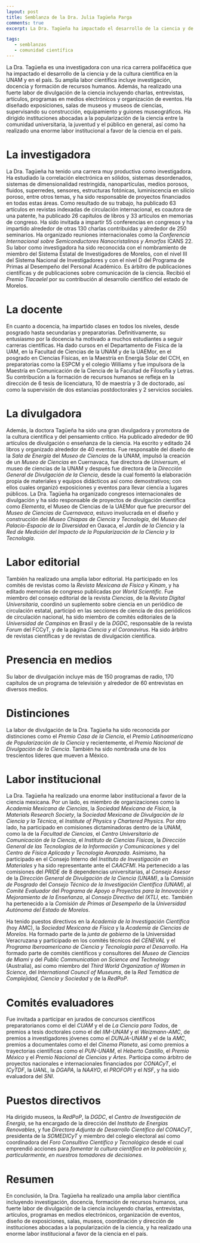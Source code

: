 ```yaml
---
layout: post
title: Semblanza de la Dra. Julia Tagüeña Parga
comments: true
excerpt: La Dra. Tagüeña ha impactado el desarrollo de la ciencia y de la cultura científica en la UNAM y en el país.

tags:
   - semblanzas
   - comunidad científica
---
```


La Dra. Tagüeña es una investigadora con una rica carrera polifacética
que ha impactado el desarrollo de la ciencia y de la cultura científica
en la UNAM y en el país. Su amplia labor científica incluye
investigación, docencia y formación de recursos humanos. Además, ha
realizado una fuerte labor de divulgación de la ciencia incluyendo
charlas, entrevistas, artículos, programas en medios electrónicos y
organización de eventos. Ha diseñado exposiciones, salas de museos y
museos de ciencias, supervisando su construcción, equipamiento y guiones
museográficos. Ha dirigido instituciones abocadas a la popularización de
la ciencia entre la comunidad universitaria, la juventud y el público en
general, así como ha realizado una enorme labor institucional a favor de
la ciencia en el país.


# La investigadora

La Dra. Tagüeña ha tenido una carrera muy productiva como investigadora.
Ha estudiado la correlación electrónica en sólidos, sistemas
desordenados, sistemas de dimensionalidad restringida, nanopartículas,
medios porosos, fluidos, superredes, sensores, estructuras fotónicas,
luminiscencia en silicio poroso, entre otros temas, y ha sido
responsable de proyectos financiados en todas estas áreas. Como
resultado de su trabajo, ha publicado 63 artículos en revistas indexadas
de circulación internacional, es coautora de una patente, ha publicado
26 capítulos de libros y 33 artículos en memorias de congreso. Ha sido
invitada a impartir 55 conferencias en congresos y ha impartido
alrededor de otras 130 charlas contribuidas y alrededor de 250
seminarios. Ha organizado reuniones internacionales como la *Conferencia
Internacional sobre Semiconductores Nanocristalinos y Amorfos* ICANS 22.
Su labor como investigadora ha sido reconocida con el nombramiento de
miembro del Sistema Estatal de Investigadores de Morelos, con el nivel
III del Sistema Nacional de Investigadores y con el nivel D del Programa
de Primas al Desempeño del Personal Académico. Es árbitro de
publicaciones científicas y de publicaciones sobre comunicación de la
ciencia. Recibió el *Premio Tlacaelel* por su contribución al desarrollo
científico del estado de Morelos.


# La docente

En cuanto a docencia, ha impartido clases en todos los niveles, desde
posgrado hasta secundarias y preparatorias. Definitivamente, su
entusiasmo por la docencia ha motivado a muchos estudiantes a seguir
carreras científicas. Ha dado cursos en el Departamento de Física de la
UAM, en la Facultad de Ciencias de la UNAM y de la UAEMor, en el
posgrado en Ciencias Físicas, en la Maestría en Energía Solar del CCH,
en preparatorias como la ESPCM y el colegio Williams y fue impulsora de
la Maestría en Comunicación de la Ciencia de la Facultad de Filosofía y
Letras. Su contribución a la formación de recursos humanos se refleja en
la dirección de 6 tesis de licenciatura, 10 de maestría y 3 de
doctorado, así como la supervisión de dos estancias postdoctorales y 2
servicios sociales.


# La divulgadora

Además, la doctora Tagüeña ha sido una gran divulgadora y promotora de
la cultura científica y del pensamiento crítico. Ha publicado alrededor
de 90 artículos de divulgación o enseñanza de la ciencia. Ha escrito y
editado 24 libros y organizado alrededor de 40 eventos. Fue responsable
del diseño de la *Sala de Energía* del *Museo de Ciencias* de la UNAM,
impulsó la creación de un *Museo de Ciencias* en Cuernavaca, fue directora
de *Universum*, el museo de ciencias de la UNAM y después fue directora de
la *Dirección General de Divulgación de la Ciencia*, desde la cual fomentó
la elaboración propia de materiales y equipos didácticos así como
demostrativos; con ellos cuales organizó exposiciones y eventos para
llevar ciencia a lugares públicos. La Dra. Tagüeña ha organizado
congresos internacionales de divulgación y ha sido responsable de
proyectos de divulgación científica como *Elementa*, el Museo
de Ciencias de la UAEMor que fue precursor del *Museo de Ciencias de
Cuernavaca*, estuvo involucrada en el diseño y construcción del *Museo
Chiapas de Ciencia y Tecnología*, del *Museo del Palacio-Espacio de la
Diversidad* en Oaxaca, el *Jardín de la Ciencia* y la *Red de Medición del
Impacto de la Popularización de la Ciencia y la Tecnología*.


# Labor editorial

También ha realizado una amplia labor editorial. Ha participado en los
comités de revistas como la *Revista Mexicana de Física* y *Kinam*, y ha
editado memorias de congreso publicadas por *World Scientific*. Fue
miembro del consejo editorial de la revista *Ciencias*, de la *Revista
Digital Universitaria*, coordinó un suplemento sobre ciencia en un
periódico de circulación estatal, participó en las secciones de ciencia
de dos periódicos de circulación nacional, ha sido miembro de comités
editoriales de la *Universidad de Campinas* en Brasil y de la *DGDC*,
responsable de la revista *Forum* del FCCyT, y de la página *Ciencia y el
Coronavirus*. Ha sido árbitro de revistas científicas y de revistas de
divulgación científica.


# Presencia en medios

Su labor de divulgación incluye más de 150 programas de radio, 170
capítulos de un programa de televisión y alrededor de 60 entrevistas en
diversos medios.


# Distinciones

La labor de divulgación de la Dra. Tagüeña ha sido
reconocida por distinciones como el *Premio Casa de la Ciencia*, el *Premio
Latinoamericano de Popularización de la Ciencia* y recientemente, el
*Premio Nacional de Divulgación de la Ciencia*. También ha sido nombrada
una de los trescientos líderes que mueven a México.


# Labor institucional

La Dra. Tagüeña ha realizado una enorme labor institucional a favor de
la ciencia mexicana. Por un lado, es miembro de organizaciones como la
*Academia Mexicana de Ciencias*, la *Sociedad Mexicana de Física*, la
*Materials Research Society*, la *Sociedad Mexicana de Divulgación de la
Ciencia y la Técnica*, el *Institute of Physics* y *Chartered Physics*. Por
otro lado, ha participado en comisiones dictaminadoras dentro de la
UNAM, como la de la *Facultad de Ciencias*, el *Centro Universitario de
Comunicación de la Ciencia*, el *Instituto de Ciencias Físicas*, la
*Dirección General de las Tecnologías de la Información y Comunicaciones*
y del *Centro de Física Aplicada y Tecnología Avanzada*. Asimismo, ha
participado en el Consejo Interno del *Instituto de Investigación en
Materiales* y ha sido representante ante el *CAACFMI*. Ha pertenecido a las
comisiones del *PRIDE* de 8 dependencias universitarias, al *Consejo Asesor*
de la *Dirección General de Divulgación de la Ciencia (UNAM)*, a la *Comisión
de Posgrado* del *Consejo Técnico de la Investigación Científica (UNAM)*, al *Comité Evaluador* del
*Programa de Apoyo a Proyectos para la Innovación y Mejoramiento de la
Enseñanza*, al *Consejo Directivo* del *IXTLI*, etc. También ha
pertenecido a la
*Comisión de Primas al Desempeño* de la *Universidad Autónoma del
Estado de Morelos*.

 Ha tenido puestos
directivos en la *Academia de la Investigación Científica* (hoy AMC), la
*Sociedad Mexicana de Física* y la *Academia de Ciencias de Morelos*. Ha
formado parte de la *junta de gobierno* de la Universidad Veracruzana y
participado en los comités técnicos del *CENEVAL* y el *Programa
Iberoamericano de Ciencia y Tecnología para el Desarrollo*. Ha formado
parte de comités científicos y consultores del *Museo de Ciencias de
Miami* y del *Public Communication on Science and Technology* (Australia),
así como miembro del *Third World Organization of Women in Science*, del
*International Council of Museums*, de la *Red Temática de Complejidad,
Ciencia y Sociedad* y de la *RedPoP*.


# Comités evaluadores

Fue invitada a participar en  jurados de concursos científicos
preparatorianos como el del *CUAM* y el de *La Ciencia para Todos*, de
premios a tesis doctorales como el del *IIM-UNAM* y el *Weizmann-AMC*, de premios a
investigadores jóvenes como el *DUNJA-UNAM* y el de la *AMC*, premios a
documentales como el del *Cinema Planeta*, así como premios a trayectorias
científicas como el *PUN-UNAM*, el *Heberto Castillo*, el *Premio México* y el
*Premio Nacional de Ciencias y Artes*. Participa como árbitro de proyectos
nacionales e internacionales financiados por *CONACyT*, el *ICyTDF*, la
*UANL*, la *DGAPA*, la *NAAYO*, el *PROFOPI* y el *NSF*, y ha sido
evaluadora del *SNI*.


# Puestos directivos

Ha dirigido museos, la *RedPoP*, la *DGDC*, el *Centro de
Investigación de Energía*, se ha encargado de la dirección del *Instituto de
Energías Renovables*, y fue *Directora Adjunta de Desarrollo Científico del
CONACyT*, presidenta de la *SOMEDICyT* y miembro del colegio electoral así
como coordinadora del *Foro Consultivo Científico y Tecnológico* desde el
cual emprendió acciones para *fomentar la cultura científica en la
población y, particularmente, en nuestros tomadores de decisiones*.


# Resumen

En conclusión, la Dra. Tagüeña ha realizado una amplia labor científica
incluyendo investigación, docencia, formación de recursos humanos, una
fuerte labor de divulgación de la ciencia incluyendo charlas,
entrevistas, artículos, programas en medios electrónicos, organización
de eventos, diseño de exposiciones, salas, museos, coordinación y
dirección de instituciones abocadas a la popularización de la ciencia, y
ha realizado una enorme labor institucional a favor de la ciencia en el
país.
